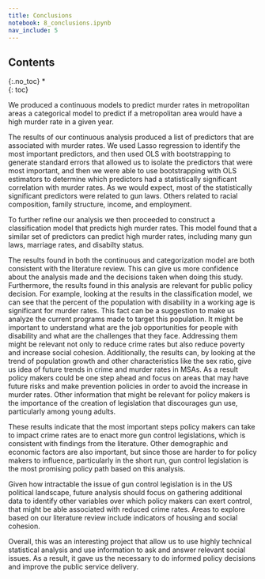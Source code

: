 ```yaml
---
title: Conclusions
notebook: 8_conclusions.ipynb
nav_include: 5
---
```


## Contents
{:.no_toc}
*  
{: toc}


We produced a continuous models to predict murder rates in metropolitan areas a categorical model to predict if a metropolitan area would have a high murder rate in a given year. 

The results of our continuous analysis produced a list of predictors that are associated with murder rates. We used Lasso regression to identify the most important predictors, and then used OLS with bootstrapping to generate standard errors that allowed us to isolate the predictors that were most important, and then we were able to use bootstrapping with OLS estimators to determine which predictors had a statistically significant correlation with murder rates. As we would expect, most of the statistically significant predictors were related to gun laws. Others  related to racial composition, family structure, income, and employment. 

To further refine our analysis we then proceeded to construct a classification model that predicts high murder rates. This model found that a similar set of predictors can predict high murder rates, including many gun laws, marriage rates, and disabilty status. 

The results found in both the continuous and categorization model are both consistent with the literature review. This can give us more confidence about the analysis made and the decisions taken when doing this study. Furthermore, the results found in this analysis are relevant for public policy decision. For example, looking at the results in the classification model, we can see that the percent of the population with disability in a working age is significant for murder rates. This fact can be a suggestion to make us analyze the current programs made to target this population. It might be important to understand what are the job opportunities for people with disability and what are the challenges that they face. Addressing them might be relevant not only to reduce crime rates but also reduce poverty and increase social cohesion. Additionally, the results can, by looking at the trend of population growth and other characteristics like the sex ratio, give us idea of future trends in crime and murder rates in MSAs. As a result policy makers could be one step ahead and focus on areas that may have future risks and make prevention policies in order to avoid the increase in murder rates. Other information that might be relevant for policy makers is the importance of the creation of legislation that discourages gun use, particularly among young adults.

These results indicate that the most important steps policy makers can take to impact crime rates are to enact more gun control legislations, which is consistent with findings from the literature. Other demographic and economic factors are also important, but since those are harder to for policy makers to influence, particularly in the short run, gun control legislation is the most promising policy path based on this analysis. 

Given how intractable the issue of gun control legislation is in the US political landscape, future analysis should focus on gathering additional data to identify other variables over which policy makers can exert control, that might be able associated with reduced crime rates. Areas to explore based on our literature review include indicators of housing and social cohesion.

Overall, this was an interesting project that allow us to use highly technical statistical analysis and use information to ask and answer relevant social issues. As a result, it gave us the necessary to do informed policy decisions and improve the public service delivery.



```python

```


